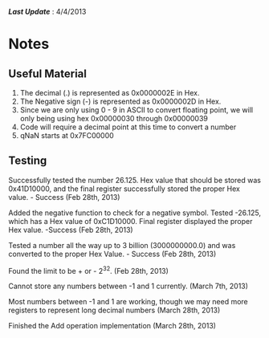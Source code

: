 


**_Last Update_** : 4/4/2013

# Notes #
## Useful Material ##
  1. The decimal (.) is represented as 0x0000002E in Hex.
  1. The Negative sign (-) is represented as 0x0000002D in Hex.
  1. Since we are only using 0 - 9 in ASCII to convert floating point, we will only being using hex 0x00000030 through 0x00000039
  1. Code will require a decimal point at this time to convert a number
  1. qNaN starts at 0x7FC00000



## Testing ##
Successfully tested the number 26.125. Hex value that should be stored was 0x41D10000, and the final register successfully stored the proper Hex value. - Success (Feb 28th, 2013)

Added the negative function to check for a negative symbol. Tested -26.125, which has a Hex value of 0xC1D10000. Final register displayed the proper Hex value. -Success (Feb 28th, 2013)

Tested a number all the way up to 3 billion (3000000000.0) and was converted to the proper Hex Value. - Success (Feb 28th, 2013)

Found the limit to be + or - 2<sup>32</sup>. (Feb 28th, 2013)

Cannot store any numbers between -1 and 1 currently. (March 7th, 2013)

Most numbers between -1 and 1 are working, though we may need more registers to represent long decimal numbers (March 28th, 2013)

Finished the Add operation implementation (March 28th, 2013)